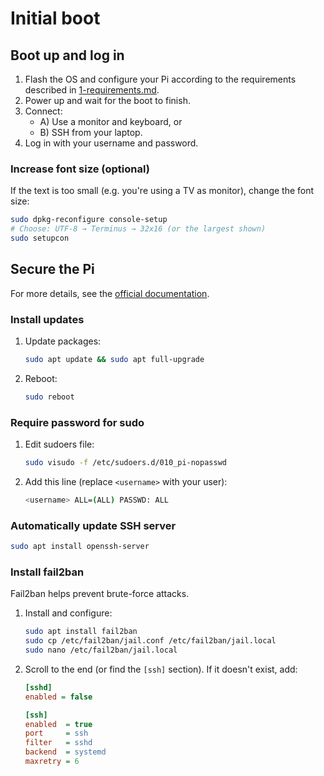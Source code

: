 # Initial boot

## Boot up and log in

1. Flash the OS and configure your Pi according to the requirements described in [1-requirements.md](/docs/1-requirements.md).
2. Power up and wait for the boot to finish.
3. Connect:
   - A) Use a monitor and keyboard, or
   - B) SSH from your laptop.
4. Log in with your username and password.

### Increase font size (optional)

If the text is too small (e.g. you're using a TV as monitor), change the font size:

```bash
sudo dpkg-reconfigure console-setup
# Choose: UTF-8 → Terminus → 32x16 (or the largest shown)
sudo setupcon
```

## Secure the Pi

For more details, see the [official documentation](https://www.raspberrypi.com/documentation/computers/configuration.html#secure-your-raspberry-pi).

### Install updates

1. Update packages:
   ```bash
   sudo apt update && sudo apt full-upgrade
   ```
2. Reboot:
   ```bash
   sudo reboot
   ```

### Require password for sudo

1. Edit sudoers file:
   ```bash
   sudo visudo -f /etc/sudoers.d/010_pi-nopasswd
   ```
2. Add this line (replace `<username>` with your user):
   ```bash
   <username> ALL=(ALL) PASSWD: ALL
   ```

### Automatically update SSH server

```bash
sudo apt install openssh-server
```

### Install fail2ban

Fail2ban helps prevent brute-force attacks.

1. Install and configure:
   ```bash
   sudo apt install fail2ban
   sudo cp /etc/fail2ban/jail.conf /etc/fail2ban/jail.local
   sudo nano /etc/fail2ban/jail.local
   ```
2. Scroll to the end (or find the `[ssh]` section). If it doesn't exist, add:

   ```ini
   [sshd]
   enabled = false

   [ssh]
   enabled  = true
   port     = ssh
   filter   = sshd
   backend  = systemd
   maxretry = 6
   ```
